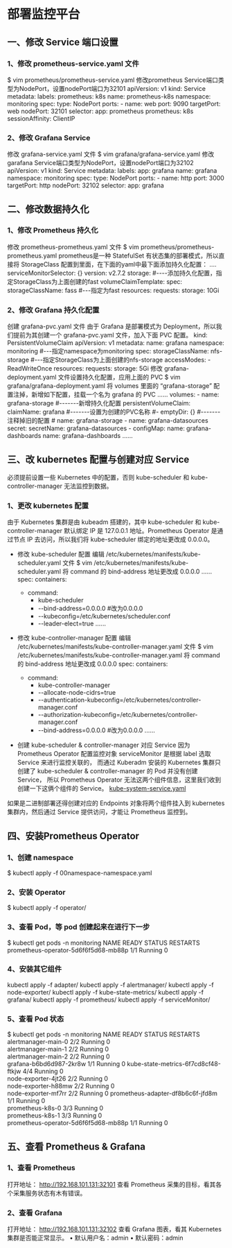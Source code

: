 # 部署监控平台

## 一、修改 Service 端口设置
### 1、修改 prometheus-service.yaml 文件

  $ vim prometheus/prometheus-service.yaml
  修改prometheus Service端口类型为NodePort，设置nodePort端口为32101
  apiVersion: v1
  kind: Service
  metadata:
    labels:
      prometheus: k8s
    name: prometheus-k8s
    namespace: monitoring
  spec:
    type: NodePort
    ports:
    - name: web
      port: 9090
      targetPort: web
      nodePort: 32101
    selector:
      app: prometheus
      prometheus: k8s
    sessionAffinity: ClientIP

### 2、修改 Grafana Service
修改 grafana-service.yaml 文件
  $ vim grafana/grafana-service.yaml
  修改garafana Service端口类型为NodePort，设置nodePort端口为32102
  apiVersion: v1
  kind: Service
  metadata:
    labels:
      app: grafana
    name: grafana
    namespace: monitoring
  spec:
    type: NodePort
    ports:
    - name: http
      port: 3000
      targetPort: http
      nodePort: 32102
    selector:
      app: grafana
## 二、修改数据持久化
### 1、修改 Prometheus 持久化
修改 prometheus-prometheus.yaml 文件
$ vim prometheus/prometheus-prometheus.yaml
prometheus是一种 StatefulSet 有状态集的部署模式，所以直接将 StorageClass 配置到里面，在下面的yaml中最下面添加持久化配置：
  ....
    serviceMonitorSelector: {}
    version: v2.7.2
    storage:                  #----添加持久化配置，指定StorageClass为上面创建的fast
      volumeClaimTemplate:
        spec:
          storageClassName: fass #---指定为fast
          resources:
            requests:
              storage: 10Gi

### 2、修改 Grafana 持久化配置
创建 grafana-pvc.yaml 文件
由于 Grafana 是部署模式为 Deployment，所以我们提前为其创建一个 grafana-pvc.yaml 文件，加入下面 PVC 配置。
  kind: PersistentVolumeClaim
  apiVersion: v1
  metadata:
    name: grafana
    namespace: monitoring  #---指定namespace为monitoring
  spec:
    storageClassName: nfs-storage   #---指定StorageClass为上面创建的nfs-storage
    accessModes:
      - ReadWriteOnce
    resources:
      requests:
        storage: 5Gi
修改 grafana-deployment.yaml 文件设置持久化配置，应用上面的 PVC
$ vim grafana/grafana-deployment.yaml
将 volumes 里面的 “grafana-storage” 配置注掉，新增如下配置，挂载一个名为 grafana 的 PVC
  ......
        volumes:
        - name: grafana-storage       #-------新增持久化配置
          persistentVolumeClaim:
            claimName: grafana        #-------设置为创建的PVC名称
        #- emptyDir: {}               #-------注释掉旧的配置 
        #  name: grafana-storage
        - name: grafana-datasources
          secret:
            secretName: grafana-datasources
        - configMap:
            name: grafana-dashboards
          name: grafana-dashboards
  ......

## 三、改 kubernetes 配置与创建对应 Service
必须提前设置一些 Kubernetes 中的配置，否则 kube-scheduler 和 kube-controller-manager 无法监控到数据。
### 1、更改 kubernetes 配置
由于 Kubernetes 集群是由 kubeadm 搭建的，其中 kube-scheduler 和 kube-controller-manager
默认绑定 IP 是 127.0.0.1 地址。Prometheus Operator 是通过节点 IP 去访问，所以我们将 kube-scheduler 绑定的地址更改成 0.0.0.0。
- 修改 kube-scheduler 配置
编辑 /etc/kubernetes/manifests/kube-scheduler.yaml 文件
$ vim /etc/kubernetes/manifests/kube-scheduler.yaml
将 command 的 bind-address 地址更改成 0.0.0.0
  ......
  spec:
    containers:
    - command:
      - kube-scheduler
      - --bind-address=0.0.0.0  #改为0.0.0.0
      - --kubeconfig=/etc/kubernetes/scheduler.conf
      - --leader-elect=true
  ......
- 修改 kube-controller-manager 配置
编辑 /etc/kubernetes/manifests/kube-controller-manager.yaml 文件
$ vim /etc/kubernetes/manifests/kube-controller-manager.yaml
将 command 的 bind-address 地址更改成 0.0.0.0
  spec:
    containers:
    - command:
      - kube-controller-manager
      - --allocate-node-cidrs=true
      - --authentication-kubeconfig=/etc/kubernetes/controller-manager.conf
      - --authorization-kubeconfig=/etc/kubernetes/controller-manager.conf
      - --bind-address=0.0.0.0  #改为0.0.0.0
  ......
  
- 创建 kube-scheduler & controller-manager 对应 Service
因为 Prometheus Operator 配置监控对象 serviceMonitor 是根据 label 选取 Service 来进行监控关联的，
而通过 Kuberadm 安装的 Kubernetes 集群只创建了 kube-scheduler & controller-manager 的 Pod 并没有创建 Service，
所以 Prometheus Operator 无法这两个组件信息，这里我们收到创建一下这俩个组件的 Service。
[kube-system-service.yaml](https://github.com/croner02/k8s-1.142/blob/master/k8s/kube-system-service.yaml)

如果是二进制部署还得创建对应的 Endpoints 对象将两个组件挂入到 kubernetes 集群内，然后通过 Service 提供访问，才能让 Prometheus 监控到。

## 四、安装Prometheus Operator

### 1、创建 namespace
  $ kubectl apply -f 00namespace-namespace.yaml
### 2、安装 Operator
  $ kubectl apply -f operator/
### 3、查看 Pod，等 pod 创建起来在进行下一步
  $ kubectl get pods -n monitoring
  NAME                                   READY   STATUS    RESTARTS
  prometheus-operator-5d6f6f5d68-mb88p   1/1     Running   0  
### 4、安装其它组件
  kubectl apply -f adapter/
  kubectl apply -f alertmanager/
  kubectl apply -f node-exporter/
  kubectl apply -f kube-state-metrics/
  kubectl apply -f grafana/
  kubectl apply -f prometheus/
  kubectl apply -f serviceMonitor/
### 5、查看 Pod 状态
  $ kubectl get pods -n monitoring
  NAME                                   READY   STATUS    RESTARTS
  alertmanager-main-0                    2/2     Running   0          
  alertmanager-main-1                    2/2     Running   0         
  alertmanager-main-2                    2/2     Running   0         
  grafana-b6bd6d987-2kr8w                1/1     Running   0
  kube-state-metrics-6f7cd8cf48-ftkjw    4/4     Running   0          
  node-exporter-4jt26                    2/2     Running   0  
  node-exporter-h88mw                    2/2     Running   0          
  node-exporter-mf7rr                    2/2     Running   0 
  prometheus-adapter-df8b6c6f-jfd8m      1/1     Running   0          
  prometheus-k8s-0                       3/3     Running   0  
  prometheus-k8s-1                       3/3     Running   0  
  prometheus-operator-5d6f6f5d68-mb88p   1/1     Running   0  
## 五、查看 Prometheus & Grafana
### 1、查看 Prometheus
打开地址： http://192.168.101.131:32101 查看 Prometheus 采集的目标，看其各个采集服务状态有木有错误。

### 2、查看 Grafana
打开地址： http://192.168.101.131:32102 查看 Grafana 图表，看其 Kubernetes 集群是否能正常显示。
•	默认用户名：admin
•	默认密码：admin




